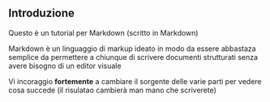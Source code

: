 Introduzione
------------

Questo è un tutorial per Markdown (scritto in Markdown)

Markdown è un linguaggio di markup ideato in modo da essere abbastaza semplice da permettere a chiunque di scrivere documenti strutturati senza avere bisogno di un editor visuale

Vi incoraggio **fortemente** a cambiare il sorgente delle varie parti per vedere cosa succede (il risulatao cambierà man mano che scriverete)
